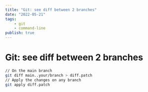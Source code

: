 ```yaml
---
title: "Git: see diff between 2 branches"
date: "2022-05-21"
tags:
    - git
    - command-line
publish: true
---
```

# Git: see diff between 2 branches

```sh
// On the main branch
git diff main..your/branch > diff.patch
// Apply the changes on any branch
git apply diff.patch
```